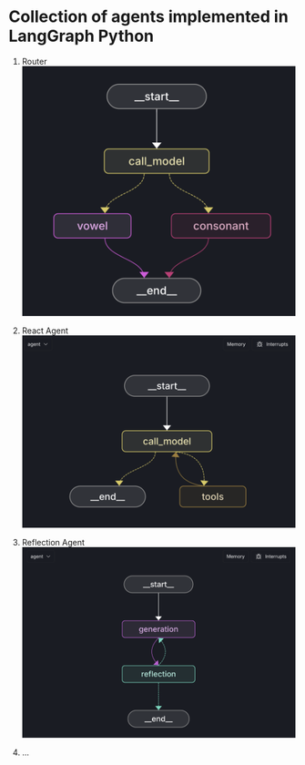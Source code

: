 # Collection of agents implemented in LangGraph Python

1. Router
   ![Router](static/router.png)

2. React Agent
   ![React Agent](static/react%20agent.png)

3. Reflection Agent
   ![Reflection Agent](static/reflection%20agent.png)

4. ...
